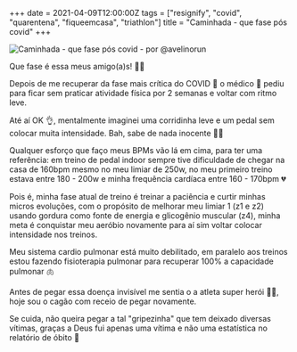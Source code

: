 +++
date = 2021-04-09T12:00:00Z
tags = ["resignify", "covid", "quarentena", "fiqueemcasa", "triathlon"]
title = "Caminhada - que fase pós covid"
+++

![Caminhada - que fase pós covid - por @avelinorun](/quote/caminhada-que-fase-pos-covid.jpg)

Que fase é essa meus amigo(a)s! 🤷‍♂️

Depois de me recuperar da fase mais crítica do COVID 🦠 o médico 🥼 pediu para ficar sem praticar atividade física por 2 semanas e voltar com ritmo leve.

Até aí OK 👌, mentalmente imaginei uma corridinha leve e um pedal sem colocar muita intensidade. Bah, sabe de nada inocente 🤦‍♂️

Qualquer esforço que faço meus BPMs vão lá em cima, para ter uma referência: em treino de pedal indoor sempre tive dificuldade de chegar na casa de 160bpm mesmo no meu limiar de 250w, no meu primeiro treino estava entre 180 - 200w e minha frequência cardíaca entre 160 - 170bpm 💔

Pois é, minha fase atual de treino é treinar a paciência e curtir minhas micros evoluções, com o propósito de melhorar meu limiar 1 (z1 e z2) usando gordura como fonte de energia e glicogênio muscular (z4), minha meta é conquistar meu aeróbio novamente para aí sim voltar colocar intensidade nos treinos.

Meu sistema cardio pulmonar está muito debilitado, em paralelo aos treinos estou fazendo fisioterapia pulmonar para recuperar 100% a capacidade pulmonar 🫁

Antes de pegar essa doença invisível me sentia o a atleta super herói 🦸‍♂️, hoje sou o cagão com receio de pegar novamente.

Se cuida, não queira pegar a tal "gripezinha" que tem deixado diversas vítimas, graças a Deus fui apenas uma vítima e não uma estatística no relatório de óbito 🙏
